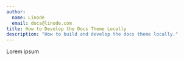 ```yaml
---
author:
  name: Linode
  email: docs@linode.com
title: How to Develop the Docs Theme Locally
description: "How to build and develop the docs theme locally."
---
```


Lorem ipsum